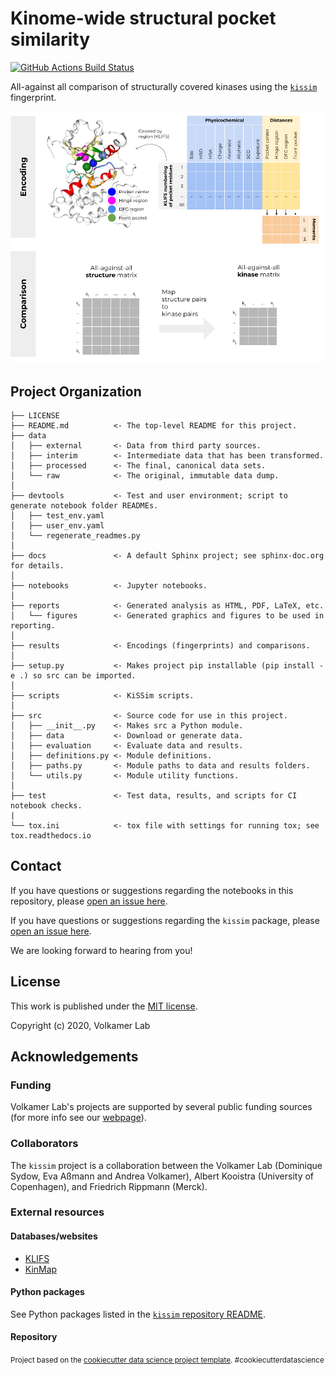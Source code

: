 Kinome-wide structural pocket similarity
========================================

[![GitHub Actions Build Status](https://github.com/volkamerlab/kissim_app/workflows/CI/badge.svg)](https://github.com/volkamerlab/kissim_app/actions?query=workflow%3ACI)

All-against all comparison of structurally covered kinases using the [`kissim`](https://github.com/volkamerlab/kissim) fingerprint. 

![Kinome-wide all-against-all comparison](docs/_static/kissim_app_toc.png)

## Project Organization

    ├── LICENSE
    ├── README.md          <- The top-level README for this project.
    ├── data
    │   ├── external       <- Data from third party sources.
    │   ├── interim        <- Intermediate data that has been transformed.
    │   ├── processed      <- The final, canonical data sets.
    │   └── raw            <- The original, immutable data dump.
    │
    ├── devtools           <- Test and user environment; script to generate notebook folder READMEs.
    │   ├── test_env.yaml
    │   ├── user_env.yaml
    │   └── regenerate_readmes.py
    │
    ├── docs               <- A default Sphinx project; see sphinx-doc.org for details.
    │
    ├── notebooks          <- Jupyter notebooks.
    │
    ├── reports            <- Generated analysis as HTML, PDF, LaTeX, etc.
    │   └── figures        <- Generated graphics and figures to be used in reporting.
    │
    ├── results            <- Encodings (fingerprints) and comparisons.
    │
    ├── setup.py           <- Makes project pip installable (pip install -e .) so src can be imported.
    │
    ├── scripts            <- KiSSim scripts.
    │
    ├── src                <- Source code for use in this project.
    │   ├── __init__.py    <- Makes src a Python module.
    │   ├── data           <- Download or generate data.
    │   ├── evaluation     <- Evaluate data and results.
    │   ├── definitions.py <- Module definitions.
    │   ├── paths.py       <- Module paths to data and results folders.
    │   └── utils.py       <- Module utility functions.
    │
    ├── test               <- Test data, results, and scripts for CI notebook checks.
    |
    └── tox.ini            <- tox file with settings for running tox; see tox.readthedocs.io


## Contact

If you have questions or suggestions regarding the notebooks in this repository, 
please [open an issue here](https://github.com/volkamerlab/kissim_app/issues).

If you have questions or suggestions regarding the `kissim` package, 
please [open an issue here](https://github.com/volkamerlab/kissim/issues).


We are looking forward to hearing from you!

## License

This work is published under the [MIT license](https://github.com/volkamerlab/kissim/blob/master/LICENSE).

Copyright (c) 2020, Volkamer Lab


## Acknowledgements

### Funding

Volkamer Lab's projects are supported by several public funding sources
(for more info see our [webpage](https://volkamerlab.org/)).

### Collaborators

The `kissim` project is a collaboration between the Volkamer Lab 
(Dominique Sydow, Eva Aßmann and Andrea Volkamer), Albert Kooistra (University of Copenhagen), 
and Friedrich Rippmann (Merck).

### External resources

#### Databases/websites

- [KLIFS](https://klifs.net/)
- [KinMap](http://www.kinhub.org/kinmap/)

#### Python packages

See Python packages listed in the [`kissim` repository README](https://github.com/volkamerlab/kissim#python-packages).

#### Repository

<p><small>Project based on the <a target="_blank" href="https://drivendata.github.io/cookiecutter-data-science/">cookiecutter data science project template</a>. #cookiecutterdatascience</small></p>
